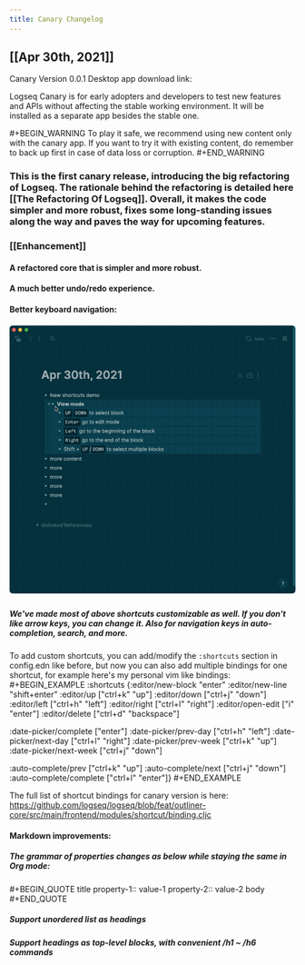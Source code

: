 ```yaml
---
title: Canary Changelog
---
```


## [[Apr 30th, 2021]]
Canary Version 0.0.1
Desktop app download link:

Logseq Canary is for early adopters and developers to test new features and APIs without affecting the stable working environment. It will be installed as a separate app besides the stable one.

#+BEGIN_WARNING
To play it safe, we recommend using new content only with the canary app. If you want to try it with existing content, do remember to back up first in case of data loss or corruption.
#+END_WARNING
### This is the first canary release, introducing the big refactoring of Logseq. The rationale behind the refactoring is detailed here [[The Refactoring Of Logseq]]. Overall, it makes the code simpler and more robust, fixes some long-standing issues along the way and paves the way for upcoming features.
### [[Enhancement]]
#### A refactored core that is simpler and more robust.
#### A much better undo/redo experience.
#### Better keyboard navigation:
##### ![2021-04-30 21.10.23.gif](../assets/2021-04-30_21.10.23_1619788837457_0.gif)
##### We've made most of above shortcuts customizable as well. If you don't like arrow keys, you can change it. Also for navigation keys in auto-completion, search, and more.

To add custom shortcuts, you can add/modify the `:shortcuts` section in config.edn like before, but now you can also add multiple bindings for one shortcut, for example here's my personal vim like bindings:
#+BEGIN_EXAMPLE
:shortcuts
 {:editor/new-block "enter"
   :editor/new-line "shift+enter"
   :editor/up ["ctrl+k" "up"]
   :editor/down ["ctrl+j" "down"]
   :editor/left ["ctrl+h" "left"]
   :editor/right ["ctrl+l" "right"]
   :editor/open-edit ["i" "enter"]
   :editor/delete ["ctrl+d" "backspace"]

   :date-picker/complete ["enter"]
   :date-picker/prev-day ["ctrl+h" "left"]
   :date-picker/next-day ["ctrl+l" "right"]
   :date-picker/prev-week ["ctrl+k" "up"]
   :date-picker/next-week ["ctrl+j" "down"]

   :auto-complete/prev ["ctrl+k" "up"]
   :auto-complete/next ["ctrl+j" "down"]
   :auto-complete/complete ["ctrl+l" "enter"]}
#+END_EXAMPLE

The full list of shortcut bindings for canary version is here:
https://github.com/logseq/logseq/blob/feat/outliner-core/src/main/frontend/modules/shortcut/binding.cljc
#### Markdown improvements:
##### The grammar of properties changes as below while staying the same in Org mode:
#+BEGIN_QUOTE
title
property-1:: value-1
property-2:: value-2
body
#+END_QUOTE
##### Support unordered list as headings
##### Support headings as top-level blocks, with convenient /h1 ~ /h6 commands
